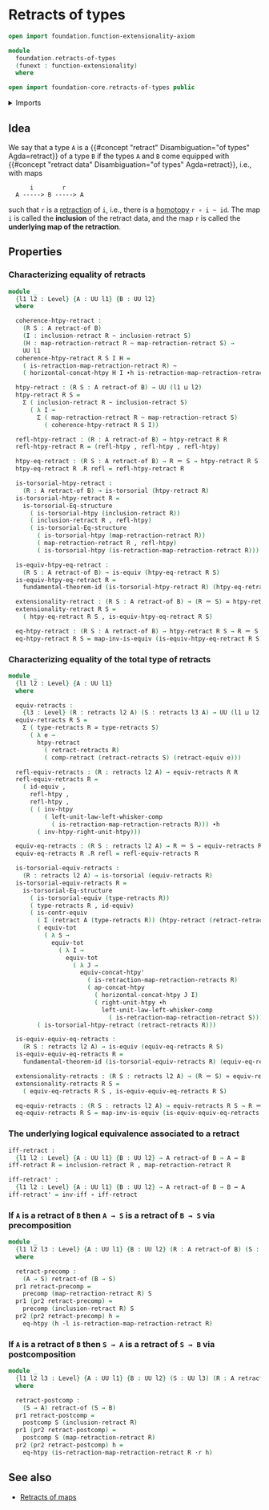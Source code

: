# Retracts of types

```agda
open import foundation.function-extensionality-axiom

module
  foundation.retracts-of-types
  (funext : function-extensionality)
  where

open import foundation-core.retracts-of-types public
```

<details><summary>Imports</summary>

```agda
open import foundation.dependent-pair-types
open import foundation.equivalences funext
open import foundation.function-extensionality funext

open import foundation.fundamental-theorem-of-identity-types
open import foundation.homotopies funext
open import foundation.homotopy-algebra
open import foundation.homotopy-induction funext
open import foundation.logical-equivalences funext
open import foundation.structure-identity-principle
open import foundation.univalence funext
open import foundation.universe-levels
open import foundation.whiskering-homotopies-composition

open import foundation-core.contractible-types
open import foundation-core.function-types
open import foundation-core.functoriality-dependent-pair-types
open import foundation-core.identity-types
open import foundation-core.postcomposition-functions
open import foundation-core.precomposition-functions
open import foundation-core.torsorial-type-families
```

</details>

## Idea

We say that a type `A` is a
{{#concept "retract" Disambiguation="of types" Agda=retract}} of a type `B` if
the types `A` and `B` come equipped with
{{#concept "retract data" Disambiguation="of types" Agda=retract}}, i.e., with
maps

```text
      i        r
  A -----> B -----> A
```

such that `r` is a [retraction](foundation-core.retractions.md) of `i`, i.e.,
there is a [homotopy](foundation-core.homotopies.md) `r ∘ i ~ id`. The map `i`
is called the **inclusion** of the retract data, and the map `r` is called the
**underlying map of the retraction**.

## Properties

### Characterizing equality of retracts

```agda
module _
  {l1 l2 : Level} {A : UU l1} {B : UU l2}
  where

  coherence-htpy-retract :
    (R S : A retract-of B)
    (I : inclusion-retract R ~ inclusion-retract S)
    (H : map-retraction-retract R ~ map-retraction-retract S) →
    UU l1
  coherence-htpy-retract R S I H =
    ( is-retraction-map-retraction-retract R) ~
    ( horizontal-concat-htpy H I ∙h is-retraction-map-retraction-retract S)

  htpy-retract : (R S : A retract-of B) → UU (l1 ⊔ l2)
  htpy-retract R S =
    Σ ( inclusion-retract R ~ inclusion-retract S)
      ( λ I →
        Σ ( map-retraction-retract R ~ map-retraction-retract S)
          ( coherence-htpy-retract R S I))

  refl-htpy-retract : (R : A retract-of B) → htpy-retract R R
  refl-htpy-retract R = (refl-htpy , refl-htpy , refl-htpy)

  htpy-eq-retract : (R S : A retract-of B) → R ＝ S → htpy-retract R S
  htpy-eq-retract R .R refl = refl-htpy-retract R

  is-torsorial-htpy-retract :
    (R : A retract-of B) → is-torsorial (htpy-retract R)
  is-torsorial-htpy-retract R =
    is-torsorial-Eq-structure
      ( is-torsorial-htpy (inclusion-retract R))
      ( inclusion-retract R , refl-htpy)
      ( is-torsorial-Eq-structure
        ( is-torsorial-htpy (map-retraction-retract R))
        ( map-retraction-retract R , refl-htpy)
        ( is-torsorial-htpy (is-retraction-map-retraction-retract R)))

  is-equiv-htpy-eq-retract :
    (R S : A retract-of B) → is-equiv (htpy-eq-retract R S)
  is-equiv-htpy-eq-retract R =
    fundamental-theorem-id (is-torsorial-htpy-retract R) (htpy-eq-retract R)

  extensionality-retract : (R S : A retract-of B) → (R ＝ S) ≃ htpy-retract R S
  extensionality-retract R S =
    ( htpy-eq-retract R S , is-equiv-htpy-eq-retract R S)

  eq-htpy-retract : (R S : A retract-of B) → htpy-retract R S → R ＝ S
  eq-htpy-retract R S = map-inv-is-equiv (is-equiv-htpy-eq-retract R S)
```

### Characterizing equality of the total type of retracts

```agda
module _
  {l1 l2 : Level} {A : UU l1}
  where

  equiv-retracts :
    {l3 : Level} (R : retracts l2 A) (S : retracts l3 A) → UU (l1 ⊔ l2 ⊔ l3)
  equiv-retracts R S =
    Σ ( type-retracts R ≃ type-retracts S)
      ( λ e →
        htpy-retract
          ( retract-retracts R)
          ( comp-retract (retract-retracts S) (retract-equiv e)))

  refl-equiv-retracts : (R : retracts l2 A) → equiv-retracts R R
  refl-equiv-retracts R =
    ( id-equiv ,
      refl-htpy ,
      refl-htpy ,
      ( ( inv-htpy
          ( left-unit-law-left-whisker-comp
            ( is-retraction-map-retraction-retracts R))) ∙h
        ( inv-htpy-right-unit-htpy)))

  equiv-eq-retracts : (R S : retracts l2 A) → R ＝ S → equiv-retracts R S
  equiv-eq-retracts R .R refl = refl-equiv-retracts R

  is-torsorial-equiv-retracts :
    (R : retracts l2 A) → is-torsorial (equiv-retracts R)
  is-torsorial-equiv-retracts R =
    is-torsorial-Eq-structure
      ( is-torsorial-equiv (type-retracts R))
      ( type-retracts R , id-equiv)
      ( is-contr-equiv
        ( Σ (retract A (type-retracts R)) (htpy-retract (retract-retracts R)))
        ( equiv-tot
          ( λ S →
            equiv-tot
              ( λ I →
                equiv-tot
                  ( λ J →
                    equiv-concat-htpy'
                      ( is-retraction-map-retraction-retracts R)
                      ( ap-concat-htpy
                        ( horizontal-concat-htpy J I)
                        ( right-unit-htpy ∙h
                          left-unit-law-left-whisker-comp
                            ( is-retraction-map-retraction-retract S)))))))
        ( is-torsorial-htpy-retract (retract-retracts R)))

  is-equiv-equiv-eq-retracts :
    (R S : retracts l2 A) → is-equiv (equiv-eq-retracts R S)
  is-equiv-equiv-eq-retracts R =
    fundamental-theorem-id (is-torsorial-equiv-retracts R) (equiv-eq-retracts R)

  extensionality-retracts : (R S : retracts l2 A) → (R ＝ S) ≃ equiv-retracts R S
  extensionality-retracts R S =
    ( equiv-eq-retracts R S , is-equiv-equiv-eq-retracts R S)

  eq-equiv-retracts : (R S : retracts l2 A) → equiv-retracts R S → R ＝ S
  eq-equiv-retracts R S = map-inv-is-equiv (is-equiv-equiv-eq-retracts R S)
```

### The underlying logical equivalence associated to a retract

```agda
iff-retract :
  {l1 l2 : Level} {A : UU l1} {B : UU l2} → A retract-of B → A ↔ B
iff-retract R = inclusion-retract R , map-retraction-retract R

iff-retract' :
  {l1 l2 : Level} {A : UU l1} {B : UU l2} → A retract-of B → B ↔ A
iff-retract' = inv-iff ∘ iff-retract
```

### If `A` is a retract of `B` then `A → S` is a retract of `B → S` via precomposition

```agda
module _
  {l1 l2 l3 : Level} {A : UU l1} {B : UU l2} (R : A retract-of B) (S : UU l3)
  where

  retract-precomp :
    (A → S) retract-of (B → S)
  pr1 retract-precomp =
    precomp (map-retraction-retract R) S
  pr1 (pr2 retract-precomp) =
    precomp (inclusion-retract R) S
  pr2 (pr2 retract-precomp) h =
    eq-htpy (h ·l is-retraction-map-retraction-retract R)
```

### If `A` is a retract of `B` then `S → A` is a retract of `S → B` via postcomposition

```agda
module _
  {l1 l2 l3 : Level} {A : UU l1} {B : UU l2} (S : UU l3) (R : A retract-of B)
  where

  retract-postcomp :
    (S → A) retract-of (S → B)
  pr1 retract-postcomp =
    postcomp S (inclusion-retract R)
  pr1 (pr2 retract-postcomp) =
    postcomp S (map-retraction-retract R)
  pr2 (pr2 retract-postcomp) h =
    eq-htpy (is-retraction-map-retraction-retract R ·r h)
```

## See also

- [Retracts of maps](foundation.retracts-of-maps.md)
